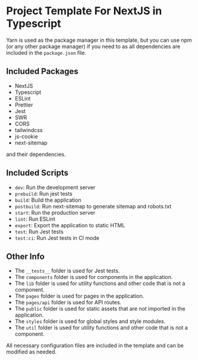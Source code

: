 # Project Template For NextJS in Typescript

Yarn is used as the package manager in this template, but you can use npm (or any other package manager) if you need to as all dependencies are included in the `package.json` file.

## Included Packages

-   NextJS
-   Typescript
-   ESLint
-   Prettier
-   Jest
-   SWR
-   CORS
-   tailwindcss
-   js-cookie
-   next-sitemap

and their dependencies.

## Included Scripts

-   `dev`: Run the development server
-   `prebuild`: Run jest tests
-   `build`: Build the application
-   `postbuild`: Run next-sitemap to generate sitemap and robots.txt
-   `start`: Run the production server
-   `lint`: Run ESLint
-   `export`: Export the application to static HTML
-   `test`: Run Jest tests
-   `test:ci`: Run Jest tests in CI mode

## Other Info

-   The `__tests__` folder is used for Jest tests.
-   The `components` folder is used for components in the application.
-   The `lib` folder is used for utility functions and other code that is not a component.
-   The `pages` folder is used for pages in the application.
-   The `pages/api` folder is used for API routes.
-   The `public` folder is used for static assets that are not imported in the application.
-   The `styles` folder is used for global styles and style modules.
-   The `util` folder is used for utility functions and other code that is not a component.

All necessary configuration files are included in the template and can be modified as needed.
